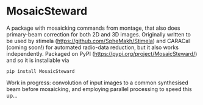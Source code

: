 # MosaicSteward
A package with mosaicking commands from montage, that also does primary-beam correction for both 2D and 3D images. Originally written to be used by stimela (https://github.com/SpheMakh/Stimela) and CARACal (coming soon!) for automated radio-data reduction, but it also works independently. Packaged on PyPI (https://pypi.org/project/MosaicSteward/) and so it is installable via
```
pip install MosaicSteward
```

Work in progress: convolution of input images to a common synthesised beam before mosaicking, and employing parallel processing to speed this up...
